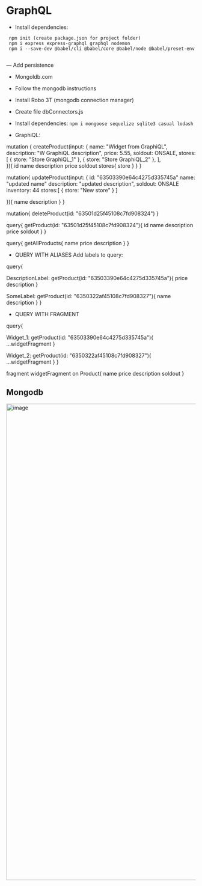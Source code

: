 # GraphQL
- Install dependencies:
```
 npm init (create package.json for project folder)
 npm i express express-graphql graphql nodemon
 npm i --save-dev @babel/cli @babel/core @babel/node @babel/preset-env
 
```

— Add persistence
  - Mongoldb.com
  - Follow the mongodb instructions
  - Install Robo 3T (mongodb connection manager)
  - Create file dbConnectors.js
  - Install dependencies:
	`npm i mongoose sequelize sqlite3 casual lodash`
  
 - GraphiQL:
 
 mutation {
  createProduct(input: {
    name: "Widget from GraphiQL",
    description: "W GraphiQL description",
    price: 5.55,
    soldout: ONSALE,
    stores: [
      { store: "Store GraphiQL_1" },
      { store: "Store GraphiQL_2" },
    ],   
  }){
    	id
    	name
    	description
    	price
    	soldout
	    stores{
		    store
	    }
  }
}

mutation{
  updateProduct(input: {
    id: "63503390e64c4275d335745a"
    name: "updated name"
    description: "updated description",
    soldout: ONSALE
    inventory: 44
    stores:[
      {
        store: "New store"
      }
    ]
   
  }){
    name
    description
  }
}

mutation{
  deleteProduct(id: "63501d25f45108c7fd908324")
}

query{
  getProduct(id: "63501d25f45108c7fd908324"){
    	id
    	name
    	description
    	price
   	  soldout
  }
}

query{
  getAllProducts{
    name
    price
    description
  }
}

- QUERY WITH ALIASES
  Add labels to query:
  
query{
  
  DescriptionLabel: getProduct(id: "63503390e64c4275d335745a"){
    price
    description
  }
  
  SomeLabel: getProduct(id: "6350322af45108c7fd908327"){
    name
    description
  }
}

- QUERY WITH FRAGMENT

query{
  
  Widget_1: getProduct(id: "63503390e64c4275d335745a"){
		...widgetFragment
  }
  
  Widget_2: getProduct(id: "6350322af45108c7fd908327"){
		...widgetFragment
  }
}

fragment widgetFragment on Product{
  name
  price
  description
  soldout
}
  
## Mongodb
<img width="1268" alt="image" src="https://user-images.githubusercontent.com/45378000/196783089-505b3c1f-35e0-4012-9f77-a392c3b7d373.png">
